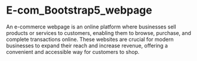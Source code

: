 # E-com_Bootstrap5_webpage
An e-commerce webpage is an online platform where businesses sell products or services to customers, enabling them to browse, purchase, and complete transactions online. These websites are crucial for modern businesses to expand their reach and increase revenue, offering a convenient and accessible way for customers to shop. 
